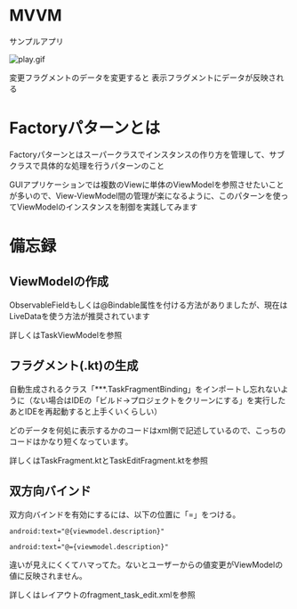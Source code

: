 # MVVM

サンプルアプリ

![play.gif](https://github.com/nebusokuhibari/LearningArchtecture/blob/master/ch1_mvvm/play.gif?raw=true)

変更フラグメントのデータを変更すると
表示フラグメントにデータが反映される

# Factoryパターンとは

Factoryパターンとはスーパークラスでインスタンスの作り方を管理して、サブクラスで具体的な処理を行うパターンのこと

GUIアプリケーションでは複数のViewに単体のViewModelを参照させたいことが多いので、View-ViewModel間の管理が楽になるように、このパターンを使ってViewModelのインスタンスを制御を実践してみます

# 備忘録

## ViewModelの作成

ObservableFieldもしくは@Bindable属性を付ける方法がありましたが、現在はLiveDataを使う方法が推奨されています

詳しくはTaskViewModelを参照

## フラグメント(.kt)の生成

自動生成されるクラス「***.TaskFragmentBinding」をインポートし忘れないように（ない場合はIDEの「ビルド->プロジェクトをクリーンにする」を実行したあとIDEを再起動すると上手くいくらしい）

どのデータを何処に表示するかのコードはxml側で記述しているので、こっちのコードはかなり短くなっています。

詳しくはTaskFragment.ktとTaskEditFragment.ktを参照

## 双方向バインド

双方向バインドを有効にするには、以下の位置に「=」をつける。

    android:text="@{viewmodel.description}"
                ↓
    android:text="@={viewmodel.description}"

違いが見えにくくてハマってた。ないとユーザーからの値変更がViewModelの値に反映されません。

詳しくはレイアウトのfragment_task_edit.xmlを参照
